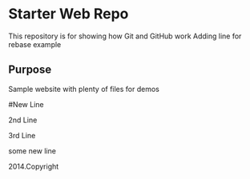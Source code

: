 # Starter Web Repo

This repository is for showing how Git and GitHub work
Adding line for rebase example
## Purpose

Sample website with plenty of files for demos

#New Line

2nd Line 

3rd Line





some new line

2014.Copyright
